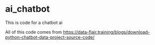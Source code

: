 # ai_chatbot
This is code for a chatbot ai

All of this code comes from https://data-flair.training/blogs/download-python-chatbot-data-project-source-code/
